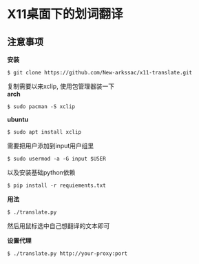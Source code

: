 # X11桌面下的划词翻译

## 注意事项

**安装** 
```shell
$ git clone https://github.com/New-arkssac/x11-translate.git
```

复制需要以来xclip, 使用包管理器装一下  
**arch**  
```shell
$ sudo pacman -S xclip
```

**ubuntu**  
```shell
$ sudo apt install xclip
```

需要把用户添加到input用户组里
```shell
$ sudo usermod -a -G input $USER  
```

以及安装基础python依赖
```shell
$ pip install -r requiements.txt 
```

**用法** 
```shell
$ ./translate.py
```
然后用鼠标选中自己想翻译的文本即可  

**设置代理** 
```shell
$ ./translate.py http://your-proxy:port
```
